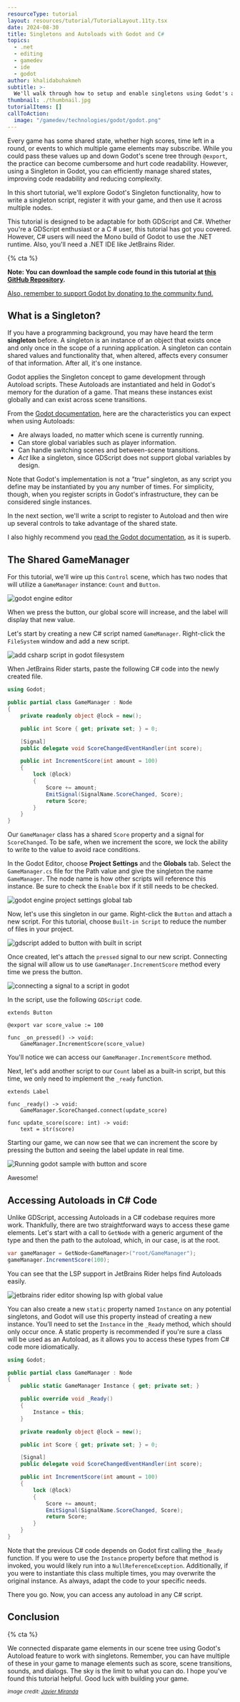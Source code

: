 ```yaml
---
resourceType: tutorial
layout: resources/tutorial/TutorialLayout.11ty.tsx
date: 2024-08-30
title: Singletons and Autoloads with Godot and C#
topics:
  - .net
  - editing
  - gamedev
  - ide
  - godot
author: khalidabuhakmeh
subtitle: >-
  We'll walk through how to setup and enable singletons using Godot's autoloads also known as Globals.
thumbnail: ./thumbnail.jpg
tutorialItems: []
callToAction:
  image: "/gamedev/technologies/godot/godot.png"
---
```


Every game has some shared state, whether high scores, time left in a round, or events to which multiple game elements may subscribe. While you could pass these values up and down Godot's scene tree through `@export`, the practice can become cumbersome and hurt code readability. However, using a Singleton in Godot, you can efficiently manage shared states, improving code readability and reducing complexity.

In this short tutorial, we'll explore Godot's Singleton functionality, how to write a singleton script, register it with your game, and then use it across multiple nodes.

This tutorial is designed to be adaptable for both GDScript and C\#. Whether you're a GDScript enthusiast or a C \# user, this tutorial has got you covered. However, C\# users will need the Mono build of Godot to use the .NET runtime. Also, you'll need a .NET IDE like JetBrains Rider.

{% cta %}

**Note: You can download the sample code found in this tutorial at [this GitHub Repository](https://github.com/khalidabuhakmeh/godot-globals).**

[Also, remember to support Godot by donating to the community fund.](https://fund.godotengine.org/)

## What is a Singleton?

If you have a programming background, you may have heard the term **singleton** before. A singleton is an instance of an object that exists once and only once in the scope of a running application. A singleton can contain shared values and functionality that, when altered, affects every consumer of that information. After all, it's one instance.

Godot applies the Singleton concept to game development through Autoload scripts. These Autoloads are instantiated and held in Godot's memory for the duration of a game. That means these instances exist globally and can exist across scene transitions.

From the [Godot documentation](https://docs.godotengine.org/en/stable/tutorials/scripting/singletons_autoload.html), here are the characteristics you can expect when using Autoloads:

- Are always loaded, no matter which scene is currently running.
- Can store global variables such as player information.
- Can handle switching scenes and between-scene transitions.
- _Act_ like a singleton, since GDScript does not support global variables by design.

Note that Godot's implementation is not a _"true"_ singleton, as any script you define may be instantiated by you any number of times. For simplicity, though, when you register scripts in Godot's infrastructure, they can be considered single instances.

In the next section, we'll write a script to register to Autoload and then wire up several controls to take advantage of the shared state.

I also highly recommend you [read the Godot documentation](https://docs.godotengine.org/en/stable/tutorials/scripting/singletons_autoload.html), as it is superb.

## The Shared GameManager

For this tutorial, we'll wire up this `Control` scene, which has two nodes that will utilize a `GameManager` instance: `Count` and `Button`.

![godot engine editor](./godot-engine-control-sample.png)

When we press the button, our global score will increase, and the label will display that new value.

Let's start by creating a new C\# script named `GameManager`. Right-click the `FileSystem` window and add a new script.

![add csharp script in godot filesystem](./add-csharp-script-godot-gamemanager.png)

When JetBrains Rider starts, paste the following C\# code into the newly created file.

```csharp
using Godot;

public partial class GameManager : Node
{
    private readonly object @lock = new();

    public int Score { get; private set; } = 0;

    [Signal]
    public delegate void ScoreChangedEventHandler(int score);

    public int IncrementScore(int amount = 100)
    {
        lock (@lock)
        {
            Score += amount;
            EmitSignal(SignalName.ScoreChanged, Score);
            return Score;
        }
    }
}
```

Our `GameManager` class has a shared `Score` property and a signal for `ScoreChanged`. To be safe, when we increment the score, we lock the ability to write to the value to avoid race conditions.

In the Godot Editor, choose **Project Settings** and the **Globals** tab. Select the `GameManager.cs` file for the Path value and give the singleton the name `GameManager`. The node name is how other scripts will reference this instance. Be sure to check the `Enable` box if it still needs to be checked.

![godot engine project settings global tab](./godot-project-settings-globals.png)

Now, let's use this singleton in our game. Right-click the `Button` and attach a new script. For this tutorial, choose `Built-in Script` to reduce the number of files in your project.

![gdscript added to button with built in script](./gdscript-button-built-in-script.png)

Once created, let's attach the `pressed` signal to our new script. Connecting the signal will allow us to use `GameManager.IncrementScore` method every time we press the button.

![connecting a signal to a script in godot](./connect-signal-godot-gdscript.png)

In the script, use the following `GDScript` code.

```gdscript
extends Button

@export var score_value := 100

func _on_pressed() -> void:
	GameManager.IncrementScore(score_value)
```

You'll notice we can access our `GameManager.IncrementScore` method.

Next, let's add another script to our `Count` label as a built-in script, but this time, we only need to implement the `_ready` function.

```gdscript
extends Label

func _ready() -> void:
	GameManager.ScoreChanged.connect(update_score)

func update_score(score: int) -> void:
	text = str(score)
```

Starting our game, we can now see that we can increment the score by pressing the button and seeing the label update in real time.

![Running godot sample with button and score](./running-godot-sample-with-button-and-score.png)

Awesome\!

## Accessing Autoloads in C\# Code

Unlike GDScript, accessing Autoloads in a C\# codebase requires more work. Thankfully, there are two straightforward ways to access these game elements. Let's start with a call to `GetNode` with a generic argument of the type and then the path to the autoload, which, in our case, is at the root.

```csharp
var gameManager = GetNode<GameManager>("root/GameManager");
gameManager.IncrementScore(100);
```

You can see that the LSP support in JetBrains Rider helps find Autoloads easily.

![jetbrains rider editor showing lsp with global value](./jetbrains-rider-godot-lsp-showing-globals.png)

You can also create a new `static` property named `Instance` on any potential singletons, and Godot will use this property instead of creating a new instance. You’ll need to set the `Instance` in the `_Ready` method, which should only occur once. A static property is recommended if you're sure a class will be used as an Autoload, as it allows you to access these types from C\# code more idiomatically.

```csharp
using Godot;

public partial class GameManager : Node
{
    public static GameManager Instance { get; private set; }

    public override void _Ready()
    {
        Instance = this;
    }

    private readonly object @lock = new();

    public int Score { get; private set; } = 0;

    [Signal]
    public delegate void ScoreChangedEventHandler(int score);

    public int IncrementScore(int amount = 100)
    {
        lock (@lock)
        {
            Score += amount;
            EmitSignal(SignalName.ScoreChanged, Score);
            return Score;
        }
    }
}
```

Note that the previous C\# code depends on Godot first calling the `_Ready` function. If you were to use the `Instance` property before that method is invoked, you would likely run into a `NullReferenceException`. Additionally, if you were to instantiate this class multiple times, you may overwrite the original instance. As always, adapt the code to your specific needs.

There you go. Now, you can access any autoload in any C\# script.

## Conclusion

{% cta %}

We connected disparate game elements in our scene tree using Godot's Autoload feature to work with singletons. Remember, you can have multiple of these in your game to manage elements such as score, scene transitions, sounds, and dialogs. The sky is the limit to what you can do. I hope you've found this tutorial helpful. Good luck with building your game.

<sub>_image credit: [Javier Miranda](https://unsplash.com/photos/an-artists-rendering-of-a-planet-in-space-TdmqPVDjJkc)_</sub>
